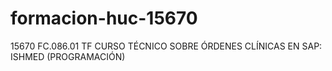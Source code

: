 # formacion-huc-15670
15670 FC.086.01 TF CURSO TÉCNICO SOBRE ÓRDENES CLÍNICAS EN SAP: ISHMED (PROGRAMACIÓN)
